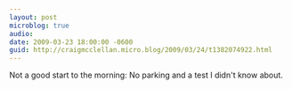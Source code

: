 ```yaml
---
layout: post
microblog: true
audio: 
date: 2009-03-23 18:00:00 -0600
guid: http://craigmcclellan.micro.blog/2009/03/24/t1382074922.html
---
```

Not a good start to the morning: No parking and a test I didn't know about.

